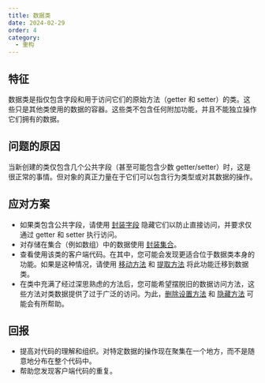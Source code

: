 ```yaml
---
title: 数据类
date: 2024-02-29
order: 4
category:
  - 重构
---
```


## 特征

数据类是指仅包含字段和用于访问它们的原始方法（getter 和 setter）的类。这些只是其他类使用的数据的容器。这些类不包含任何附加功能，并且不能独立操作它们拥有的数据。

## 问题的原因

当新创建的类仅包含几个公共字段（甚至可能包含少数 getter/setter）时，这是很正常的事情。但对象的真正力量在于它们可以包含行为类型或对其数据的操作。

## 应对方案

- 如果类包含公共字段，请使用 [封装字段](../../techniques/organizing-data/encapsulate-field.md) 隐藏它们以防止直接访问，并要求仅通过 getter 和 setter 执行访问。
- 对存储在集合（例如数组）中的数据使用 [封装集合](../../techniques/organizing-data/encapsulate-collection.md)。
- 查看使用该类的客户端代码。在其中，您可能会发现更适合位于数据类本身的功能。如果是这种情况，请使用 [移动方法](../../techniques/moving-features-between-objects/move-method.md) 和 [提取方法](../../techniques/composing-methods/extract-method.md) 将此功能迁移到数据类。
- 在类中充满了经过深思熟虑的方法后，您可能希望摆脱旧的数据访问方法，这些方法对类数据提供了过于广泛的访问。为此，[删除设置方法](../../techniques/simplifying-method-calls/remove-setting-method.md) 和 [隐藏方法](../../techniques/simplifying-method-calls/hide-method.md) 可能会有所帮助。

## 回报

- 提高对代码的理解和组织。对特定数据的操作现在聚集在一个地方，而不是随意地分布在整个代码中。
- 帮助您发现客户端代码的重复。